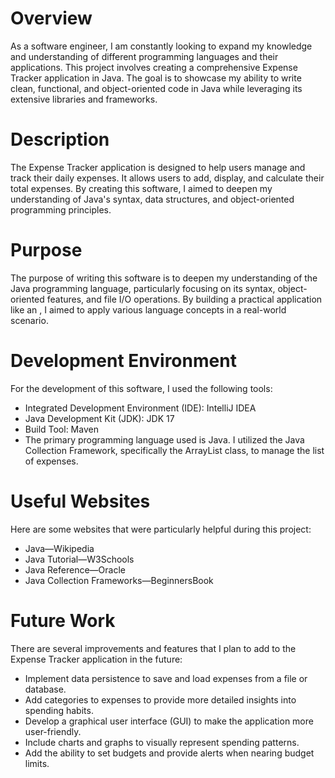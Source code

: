 # Overview

As a software engineer, I am constantly looking to expand my knowledge and understanding of different programming languages and their applications. This project involves creating a comprehensive Expense Tracker application in Java. The goal is to showcase my ability to write clean, functional, and object-oriented code in Java while leveraging its extensive libraries and frameworks.

# Description

The Expense Tracker application is designed to help users manage and track their daily expenses. It allows users to add, display, and calculate their total expenses. By creating this software, I aimed to deepen my understanding of Java's syntax, data structures, and object-oriented programming principles.

# Purpose

The purpose of writing this software is to deepen my understanding of the Java programming language, particularly focusing on its syntax, object-oriented features, and file I/O operations. By building a practical application like an , I aimed to apply various language concepts in a real-world scenario.


[Software Demo Video]:(https://Youtube.com/)

# Development Environment
For the development of this software, I used the following tools:

- Integrated Development Environment (IDE): IntelliJ IDEA
- Java Development Kit (JDK): JDK 17
- Build Tool: Maven
- The primary programming language used is Java. I utilized the Java Collection Framework, specifically the ArrayList class, to manage the list of expenses.

# Useful Websites

Here are some websites that were particularly helpful during this project:

- Java—Wikipedia
- Java Tutorial—W3Schools
- Java Reference—Oracle
- Java Collection Frameworks—BeginnersBook

# Future Work

There are several improvements and features that I plan to add to the Expense Tracker application in the future:

- Implement data persistence to save and load expenses from a file or database.
- Add categories to expenses to provide more detailed insights into spending habits.
- Develop a graphical user interface (GUI) to make the application more user-friendly.
- Include charts and graphs to visually represent spending patterns.
- Add the ability to set budgets and provide alerts when nearing budget limits.
